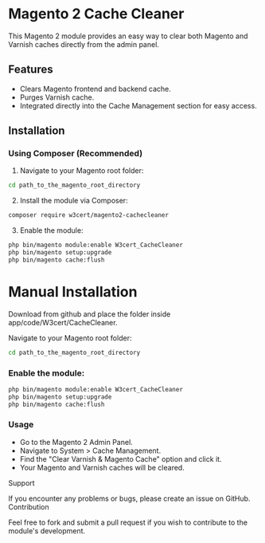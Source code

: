 # Magento 2 Cache Cleaner

This Magento 2 module provides an easy way to clear both Magento and Varnish caches directly from the admin panel.

## Features

- Clears Magento frontend and backend cache.
- Purges Varnish cache.
- Integrated directly into the Cache Management section for easy access.

## Installation

### Using Composer (Recommended)

1. Navigate to your Magento root folder:

```bash
cd path_to_the_magento_root_directory
```
2. Install the module via Composer:

```bash
composer require w3cert/magento2-cachecleaner
```
3. Enable the module:

```bash
php bin/magento module:enable W3cert_CacheCleaner
php bin/magento setup:upgrade
php bin/magento cache:flush

```

# Manual Installation

Download from github and place the folder inside app/code/W3cert/CacheCleaner.

Navigate to your Magento root folder:

 ```bash
cd path_to_the_magento_root_directory
 ```

### Enable the module:

```bash
php bin/magento module:enable W3cert_CacheCleaner
php bin/magento setup:upgrade
php bin/magento cache:flush
```

### Usage

- Go to the Magento 2 Admin Panel.
- Navigate to System > Cache Management.
- Find the "Clear Varnish & Magento Cache" option and click it.
- Your Magento and Varnish caches will be cleared.

Support

If you encounter any problems or bugs, please create an issue on GitHub.
Contribution

Feel free to fork and submit a pull request if you wish to contribute to the module's development.